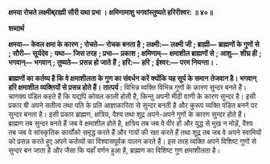 **क्षमया रोचते लक्ष्मीब्र्राह्मी सौरी यथा प्रभा ।** **क्षमिणामाशु भगवांस्तुष्यते हरिरीश्वर: ॥ ४०॥** 

**शब्दार्थ** 

**क्षमया—** **केवल क्षमा के कारण** **; रोचते—** **रोचक बनता है** **; लक्ष्मी:—** **लक्ष्मी जी** **; ब्राह्मी—** **ब्राह्मणों के गुणों से** **; सौरी—** **सूर्यदेव** **;** **यथा—** **जिस तरह** **; प्रभा—** **प्रकाश** **; क्षमिणाम्—** **क्षमाशील ब्राह्मणों से** **; आशु—** **शीघ्र ही** **; भगवान्—** **भगवान्** **; तुष्यते—** **प्रसन्न हो जाते** **हैं** **; हरि:—** **हरि** **; ईश्वर:—** **परम नियन्ता।** **.** 

**ब्राह्मणों का कर्तव्य है कि वे क्षमाशीलता के गुण का संवर्धन करें क्योंकि यह सूर्य के समान** **तेजवान है। भगवान् हरि क्षमाशील व्यक्तियों से प्रसन्न होते हैं।** **तात्पर्य :** विभिन्न व्यक्ति विभिन्न गुणों के कारण सुन्दर बनते हैं। चाणक्य पंडित कहते हैं कि यद्यपि कोयल काली होती है, किन्तु अपनी मीठी वाणी के कारण सुन्दर है। इसी प्रकार षी अपने सतीत्व तथा पति के प्रति आज्ञाकारिता से सुन्दर बनती है और कुरूप व्यक्ति पंडित बनने पर सुन्दर बनता है। इसी प्रकार ब्राह्मण, क्षत्रिय, वैश्य तथा शूद्र अपने-अपने गुणों के कारण सुन्दर होते हैं। ब्राह्मण तब सुन्दर बनते हैं जब वे क्षमाशील होते है, क्षत्रिय तब जब वे वीर हों और युद्ध से मुख न मोड़ें, वैश्य तब जब वे सांस्कृतिक कार्योंको समृद्ध करते हैं और गायों की रक्षा करते हैं तथा शूद्र तब जब वे अपने स्वामियों को प्रसन्न करते हुए अपने कर्तव्यों का विश्वासपूर्वक पालन करते हैं। इस तरह व्यक्ति अपने विशिष्ट गुणों से सुन्दर बन जाता है और जैसा कि यहाँ वर्णन हुआ है, ब्राह्मण का विशिष्ट गुण क्षमाशीलता है।  